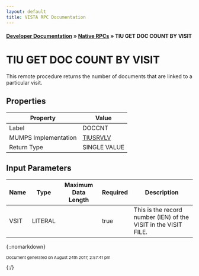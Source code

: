 ```yaml
---
layout: default
title: VISTA RPC Documentation
---
```


#### [Developer Documentation](../index) &#187; [Native RPCs](TableOfContents) &#187; TIU GET DOC COUNT BY VISIT<br/>
# TIU GET DOC COUNT BY VISIT

This remote procedure returns the number of documents that are linked to a particular visit.

## Properties

Property | Value
--- | ---
Label | DOCCNT
MUMPS Implementation | [TIUSRVLV](http://code.osehra.org/dox/Routine_TIUSRVLV_source.html)
Return Type | SINGLE VALUE


## Input Parameters

Name | Type | Maximum Data Length | Required | Description
--- | --- | --- | --- | ---
VSIT | LITERAL |  | true | This is the record number (IEN) of the VISIT in the VISIT FILE.



{::nomarkdown} <br/><p style="font-size: 11px">Document generated on August 24th 2017, 2:57:41 pm</p>{:/}
